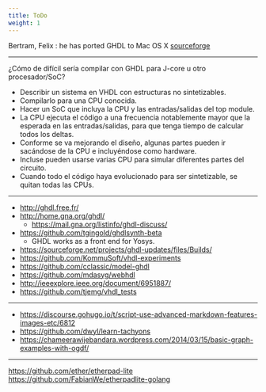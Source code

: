 ```yaml
---
title: ToDo
weight: 1
---
```


Bertram, Felix : he has ported GHDL to Mac OS X [sourceforge](http://eng-osx.sourceforge.net/)

---

¿Cómo de difícil sería compilar con GHDL para J-core u otro procesador/SoC?

- Describir un sistema en VHDL con estructuras no sintetizables.
- Compilarlo para una CPU conocida.
- Hacer un SoC que incluya la CPU y las entradas/salidas del top module.
- La CPU ejecuta el código a una frecuencia notablemente mayor que la esperada en las entradas/salidas, para que tenga tiempo de calcular todos los deltas.
- Conforme se va mejorando el diseño, algunas partes pueden ir sacándose de la CPU e incluyéndose como hardware.
- Incluse pueden usarse varias CPU para simular diferentes partes del circuito.
- Cuando todo el código haya evolucionado para ser sintetizable, se quitan todas las CPUs.

---

- http://ghdl.free.fr/
- http://home.gna.org/ghdl/
  - https://mail.gna.org/listinfo/ghdl-discuss/
- https://github.com/tgingold/ghdlsynth-beta
  - GHDL works as a front end for Yosys.
- https://sourceforge.net/projects/ghdl-updates/files/Builds/
- https://github.com/KommuSoft/vhdl-experiments
- https://github.com/cclassic/model-ghdl
- https://github.com/mdasyg/webhdl
- http://ieeexplore.ieee.org/document/6951887/
- https://github.com/tjemg/vhdl_tests

---

- https://discourse.gohugo.io/t/script-use-advanced-markdown-features-images-etc/6812
- https://github.com/dwyl/learn-tachyons
- https://chameerawijebandara.wordpress.com/2014/03/15/basic-graph-examples-with-ogdf/

---

https://github.com/ether/etherpad-lite
https://github.com/FabianWe/etherpadlite-golang
